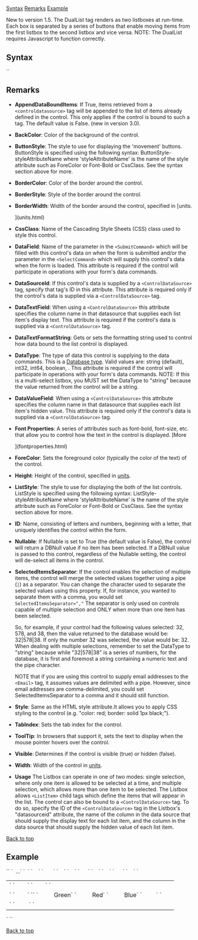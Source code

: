 # <DualList>

<a name="top"></a>

[Syntax](#syntax) [Remarks](#remarks) [Example](#example)

New to version 1.5\. The DualList tag renders as two listboxes at run-time. Each box is separated by a series of buttons that enable moving items from the first listbox to the second listbox and vice versa. NOTE: The DualList requires Javascript to function correctly.

## <a name="syntax"></a>Syntax

<div xmlns="">`<DualList  
    AppendDataBoundItems="True|**False**"``  
    BackColor="_color name_|#dddddd"  
    BorderColor="_color name_|#dddddd"  
    BorderStyle="**NotSet**|None|Dotted|Dashed|Solid|Double|Groove|Ridge| Inset|Outset"  
    BorderWidth="_size_"  
    ButtonStyle-BackColor="_color name_|#dddddd"  
    ButtonStyle-BorderColor="_color name_|#dddddd"  
    ButtonStyle-BorderStyle="**NotSet**|None|Dotted|Dashed|Solid|Double|Groove|Ridge|Inset|OutSet"  
    ButtonStyle-BorderWidth="_size_"  
    ButtonStyle-Font-Bold="True|**False**"  
    ButtonStyle-Font-Italic="True|**False**"  
    ButtonStyle-Font-Names="_string_"  
    ButtonStyle-Font-Overline="True|**False**"  
    ButtonStyle-Font-Size="_string_|Smaller|Larger|XX-Small|X-Small|Small|Medium| Large|X-Large|XX-Large"  
    ButtonStyle-Font-Strikeout="True|**False**"  
    ButtonStyle-Font-Underline="True|**False**"  
    ButtonStyle-ForeColor="_color name_|#dddddd"  
    CssClass="_string_"  
`    DataField="_string_"  
`    DataSourceID="_string_"  
    DataTextField="_string_"  
    DataTextFormatString="_string_"  
    DataType="**string**|int32|...."  
    DataValueField="_string_"  
    Font-Bold="True|**False**"  
    Font-Italic="True|**False**"  
    Font-Names="_string_"  
    Font-Overline="True|**False**"  
    Font-Size="_string_|Smaller|Larger|XX-Small|X-Small|Small|Medium| Large|X-Large|XX-Large"  
    Font-Strikeout="True|**False**"  
    Font-Underline="True|**False**"  
    ForeColor="_color name_|#dddddd"  
    Height="_size_"  
    ID="_string_"  
    ListStyle-BackColor="_color name_|#dddddd"  
    ListStyle-BorderColor="_color name_|#dddddd"  
    ListStyle-BorderStyle="**NotSet**|None|Dotted|Dashed|Solid|Double|Groove|Ridge|Inset|OutSet"  
    ListStyle-BorderWidth="_size_"  
    ListStyle-CssClass="string"``  
    ListStyle-Font-Bold="True|**False**"  
    ListStyle-Font-Italic="True|**False**"  
    ListStyle-Font-Names="_string_"  
    ListStyle-Font-Overline="True|**False**"  
    ListStyle-Font-Size="_string_|Smaller|Larger|XX-Small|X-Small|Small|Medium| Large|X-Large|XX-Large"  
    ListStyle-Font-Strikeout="True|**False**"  
    ListStyle-Font-Underline="True|**False**"  
    ListStyle-ForeColor="_color name_|#dddddd"  
    ListSTyle-Width="_size_"  
    SelectedItemsSeparator="_string_|**|**"  
    Style="_string_"  
    TabIndex="_integer_"  
    ToolTip="_string_"  
    Visible="**True**|False"  
    Width="_size_"  
/>`  

</div>

## Remarks

<a name="remarks"></a>

*   **AppendDataBoundItems**: If True, items retrieved from a `<controldatasource>` tag will be appended to the list of items already defined in the control. This only applies if the control is bound to such a tag. The default value is False. (new in version 3.0).  

*   **BackColor**: Color of the background of the control.  

*   **ButtonStyle**: The style to use for displaying the 'movement' buttons. ButtonStyle is specified using the following syntax: ButtonStyle-styleAttributeName where 'styleAttributeName' is the name of the style attribute such as ForeColor or Font-Bold or CssClass. See the syntax section above for more.  

*   **BorderColor**: Color of the border around the control.  

*   **BorderStyle**: Style of the border around the control.  

*   **BorderWidth**: Width of the border around the control, specified in [units.  

    ](units.html)
*   **CssClass**: Name of the Cascading Style Sheets (CSS) class used to style this control.  

*   **DataField**: Name of the parameter in the `<SubmitCommand>` which will be filled with this control's data on when the form is submitted and/or the parameter in the `<SelectCommand>` which will supply this control's data when the form is loaded. This attribute is required if the control will participate in operations with your form's data commands.  

*   **DataSourceId**: If this control's data is supplied by a `<ControlDataSource>` tag, specify that tag's ID in this attribute. This attribute is required only if the control's data is supplied via a `<ControlDataSource>` tag.  

*   **DataTextField**: When using a `<ControlDataSource>` this attribute specifies the column name in that datasource that supplies each list item's display text. This attribute is required if the control's data is supplied via a `<ControlDataSource>` tag.  

*   **DataTextFormatString**: Gets or sets the formatting string used to control how data bound to the list control is displayed.  

*   **DataType**: The type of data this control is supplying to the data commands. This is a [Database type](datatypes.html). Valid values are: string (default), int32, int64, boolean, . This attribute is required if the control will participate in operations with your form's data commands. NOTE: If this is a multi-select listbox, you MUST set the DataType to "string" because the value returned from the control will be a string.  

*   **DataValueField**: When using a `<ControlDataSource>` this attribute specifies the column name in that datasource that supplies each list item's hidden value. This attribute is required only if the control's data is supplied via a `<ControlDataSource>` tag.  

*   **Font Properties**: A series of attributes such as font-bold, font-size, etc. that allow you to control how the text in the control is displayed. [More  

    ](fontproperties.html)
*   **ForeColor**: Sets the foreground color (typically the color of the text) of the control.  

*   **Height**: Height of the control, specified in [units](units.html).  

*   **ListStyle**: The style to use for displaying the both of the list controls. ListStyle is specified using the following syntax: ListStyle-styleAttributeName where 'styleAttributeName' is the name of the style attribute such as ForeColor or Font-Bold or CssClass. See the syntax section above for more.  

*   **ID**: Name, consisting of letters and numbers, beginning with a letter, that uniquely identifies the control within the form.  

*   **Nullable**: If Nullable is set to True (the default value is False), the control will return a DBNull value if no item has been selected. If a DBNull value is passed to this control, regardless of the Nullable setting, the control will de-select all items in the control.  

*   **SelectedItemsSeparator**: If the control enables the selection of multiple items, the control will merge the selected values together using a pipe (`|`) as a separator. You can change the character used to separate the selected values using this property. If, for instance, you wanted to separate them with a comma, you would set `SelectedItemsSeparator=","` The separator is only used on controls capable of multiple selection and ONLY when more than one item has been selected.  

    So, for example, if your control had the following values selected: 32, 578, and 38, then the value returned to the database would be: 32|578|38\. If only the number 32 was selected, the value would be: 32\. When dealing with multiple selections, remember to set the DataType to "string" because while "32|578|38" is a series of numbers, for the database, it is first and foremost a string containing a numeric text and the pipe character.  

    NOTE that if you are using this control to supply email addresses to the `<Email>` tag, it assumes values are delimited with a pipe. However, since email addresses are comma-delimited, you could set SelectedItemsSeparator to a comma and it should still function.  

*   **Style**: Same as the HTML style attribute.It allows you to apply CSS styling to the control (e.g. "color: red; border: solid 1px black;").  

*   **TabIndex**: Sets the tab index for the control.  

*   **ToolTip**: In browsers that support it, sets the text to display when the mouse pointer hovers over the control.  

*   **Visible**: Determines if the control is visible (true) or hidden (false).  

*   **Width**: Width of the control in [units](units.html).  

*   **Usage**<span style="font-weight: normal;" xmlns="http://www.w3.org/1999/xhtml"> The Listbox can operate in one of two modes: single selection, where only one item is allowed to be selected at a time, and multiple selection, which allows more than one item to be selected. The Listbox allows `<ListItem>` child tags which define the items that will appear in the list. The control can also be bound to a `<ControlDataSource>` tag. To do so, specify the ID of the `<ControlDataSource>` tag in the Listbox's "datasourceid" attribute, the name of the column in the data source that should supply the display text for each list item, and the column in the data source that should supply the hidden value of each list item.</span>  

[Back to top](#top)

## <a name="example"></a>Example

<div>`<AddForm>`  
`  ...`  
`  <table>`  
`    <tr>`  
`       <td>`  
`        <Label For="txtFirstName" Text="First Name" />`  
`        <TextBox Id="txtFirstName" DataField="FirstName" DataType="string" />`  
`      </td>`  
`    </tr>`  
`    <tr>`  
`      <td>`  
`        <Label For="lstColors" Text="Favorite Color" />`  
<span class="CodeHighlight" xmlns="">`<DualList Id="lstColors" DtaField="FavoriteColors" DataType="string">`  
`          <ListItem Value="#00FF00">Green</ListItem >`  
`          <ListItem value="#FF0000" Selected="true">Red</ListItem >`  
`          <ListItem value="#0000FF">Blue</ListItem >`  
`         </<DualList>`</span>  
`      </td>`  
`    </tr>`  
`    <tr>`  
`      <td colspan="2">`  
`        <AddButton Text="Add"/> <CancelButton Text="Cancel"/>`  
`      </td>`  
`    </tr>`  
`  </table>`  
`</AddForm>`</div>

[Back to top](#top)